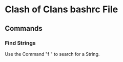 # Clash of Clans bashrc File

## Commands

### Find Strings

Use the Command "f <name>" to search for a String.
